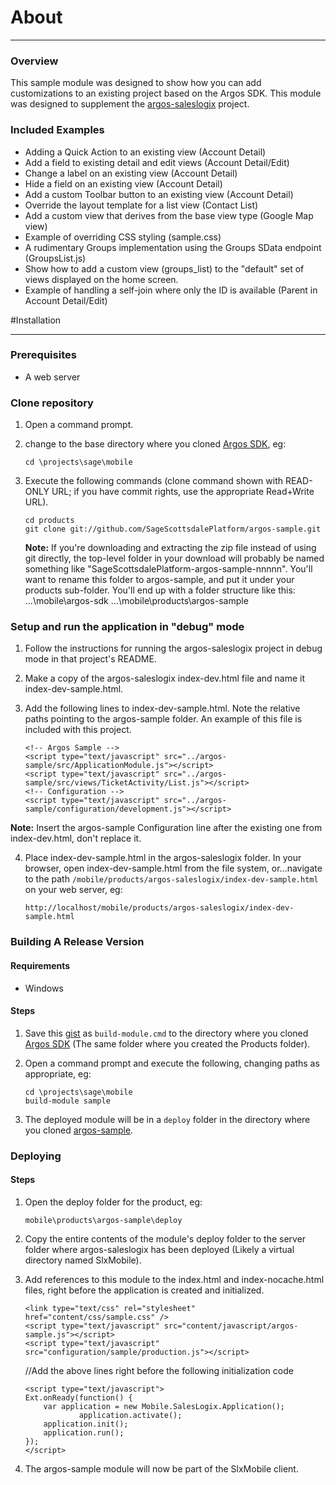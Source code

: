# About

- - - - - -

### Overview
This sample module was designed to show how you can add customizations to an existing project based on the Argos SDK. This module was designed to supplement the [argos-saleslogix][argos-saleslogix] project.

### Included Examples
*  Adding a Quick Action to an existing view (Account Detail)
*  Add a field to existing detail and edit views (Account Detail/Edit)
*  Change a label on an existing view (Account Detail)
*  Hide a field on an existing view (Account Detail)
*  Add a custom Toolbar button to an existing view (Account Detail)
*  Override the layout template for a list view (Contact List)
*  Add a custom view that derives from the base view type (Google Map view)
*  Example of overriding CSS styling (sample.css)
*  A rudimentary Groups implementation using the Groups SData endpoint (GroupsList.js)
*  Show how to add a custom view (groups_list) to the "default" set of views displayed on the home screen.
*  Example of handling a self-join where only the ID is available (Parent in Account Detail/Edit)

#Installation

- - - - - 

### Prerequisites
*	A web server

### Clone repository
1.	Open a command prompt.
2.	change to the base directory where you cloned [Argos SDK][argos-sdk], eg:

		cd \projects\sage\mobile
3.	Execute the following commands (clone command shown with READ-ONLY URL; if you have commit rights, use the appropriate Read+Write URL).

		cd products
		git clone git://github.com/SageScottsdalePlatform/argos-sample.git

    __Note:__ If you're downloading and extracting the zip file instead of using git directly, the top-level folder in your download will probably be named something like "SageScottsdalePlatform-argos-sample-nnnnn". You'll want to rename this folder to argos-sample, and put it under your products sub-folder. You'll end up with a folder structure like this:
        ...\mobile\argos-sdk
        ...\mobile\products\argos-sample

### Setup and run the application in "debug" mode
1.	Follow the instructions for running the argos-saleslogix project in debug mode in that project's README.
2.  Make a copy of the argos-saleslogix index-dev.html file and name it index-dev-sample.html.
3.  Add the following lines to index-dev-sample.html. Note the relative paths pointing to the argos-sample folder. An example of this file is included with this project.

        <!-- Argos Sample -->
        <script type="text/javascript" src="../argos-sample/src/ApplicationModule.js"></script>
        <script type="text/javascript" src="../argos-sample/src/views/TicketActivity/List.js"></script>
        <!-- Configuration -->
        <script type="text/javascript" src="../argos-sample/configuration/development.js"></script>

  **Note:** Insert the argos-sample Configuration line after the existing one from index-dev.html, don't replace it.

4.	Place index-dev-sample.html in the argos-saleslogix folder. In your browser, open index-dev-sample.html from the file system, or...navigate to the path `/mobile/products/argos-saleslogix/index-dev-sample.html` on your web server, eg:

		http://localhost/mobile/products/argos-saleslogix/index-dev-sample.html

### Building A Release Version

#### Requirements
*	Windows

#### Steps
1.	Save this [gist](https://gist.github.com/815451) as `build-module.cmd` to the directory where you cloned [Argos SDK][argos-sdk] (The same folder where you created the Products folder).
2.	Open a command prompt and execute the following, changing paths as appropriate, eg:

        cd \projects\sage\mobile
        build-module sample

3.	The deployed module will be in a `deploy` folder in the directory where you cloned [argos-sample][argos-sample].

### Deploying

#### Steps
1.	Open the deploy folder for the product, eg:

		mobile\products\argos-sample\deploy
3.	Copy the entire contents of the module's deploy folder to the server folder where argos-saleslogix has been deployed (Likely a virtual directory named SlxMobile).
4.	Add references to this module to the index.html and index-nocache.html files, right before the application is created and initialized.

        <link type="text/css" rel="stylesheet" href="content/css/sample.css" /> 
        <script type="text/javascript" src="content/javascript/argos-sample.js"></script>
        <script type="text/javascript" src="configuration/sample/production.js"></script>
	
	//Add the above lines right before the following initialization code
	
        <script type="text/javascript">
        Ext.onReady(function() {
            var application = new Mobile.SalesLogix.Application();
                    application.activate();
            application.init();
            application.run();
        });
        </script>
5. The argos-sample module will now be part of the SlxMobile client.

		


[argos-sdk]: https://github.com/SageScottsdalePlatform/argos-sdk "Argos SDK Source"
[argos-saleslogix]: https://github.com/SageScottsdalePlatform/argos-saleslogix "Argos SalesLogix Source"
[argos-sample]: https://github.com/SageScottsdalePlatform/argos-sample "Argos Sample"